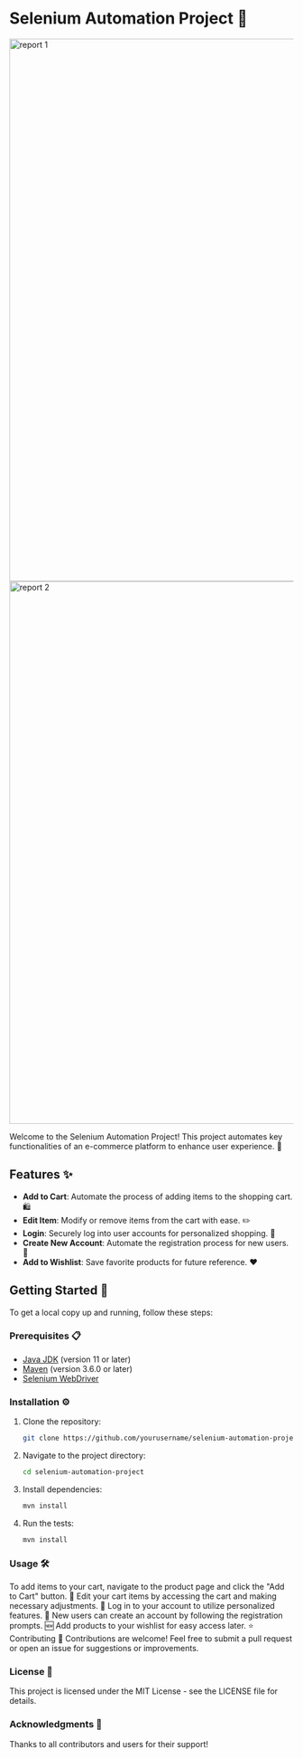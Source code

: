 # Selenium Automation Project 🚀
<img width="960" alt="report 1" src="https://github.com/user-attachments/assets/d60d4aa5-9900-4e90-bb99-13e384b755de" />
<img width="960" alt="report 2" src="https://github.com/user-attachments/assets/7e00daa2-d74b-48d3-ba9c-cd7f48eaf0ab" />



Welcome to the Selenium Automation Project! This project automates key functionalities of an e-commerce platform to enhance user experience. 🛒

## Features ✨

- **Add to Cart**: Automate the process of adding items to the shopping cart. 🛍️
- **Edit Item**: Modify or remove items from the cart with ease. ✏️
- **Login**: Securely log into user accounts for personalized shopping. 🔐
- **Create New Account**: Automate the registration process for new users. 📝
- **Add to Wishlist**: Save favorite products for future reference. ❤️

## Getting Started 🏁

To get a local copy up and running, follow these steps:

### Prerequisites 📋

- [Java JDK](https://www.oracle.com/java/technologies/javase-jdk11-downloads.html) (version 11 or later)
- [Maven](https://maven.apache.org/) (version 3.6.0 or later)
- [Selenium WebDriver](https://www.selenium.dev/downloads/)

### Installation ⚙️

1. Clone the repository:
   ```bash
   git clone https://github.com/yourusername/selenium-automation-project.git

2. Navigate to the project directory:
    ```bash
    cd selenium-automation-project
    
3. Install dependencies:
    ```bash
    mvn install
    
4. Run the tests:
   ```bash
   mvn install

### Usage 🛠️
To add items to your cart, navigate to the product page and click the "Add to Cart" button. 🛒
Edit your cart items by accessing the cart and making necessary adjustments. 🔄
Log in to your account to utilize personalized features. 👤
New users can create an account by following the registration prompts. 🆕
Add products to your wishlist for easy access later. ⭐
Contributing 🤝
Contributions are welcome! Feel free to submit a pull request or open an issue for suggestions or improvements.

### License 📄
This project is licensed under the MIT License - see the LICENSE file for details.

### Acknowledgments 🙏
Thanks to all contributors and users for their support!




